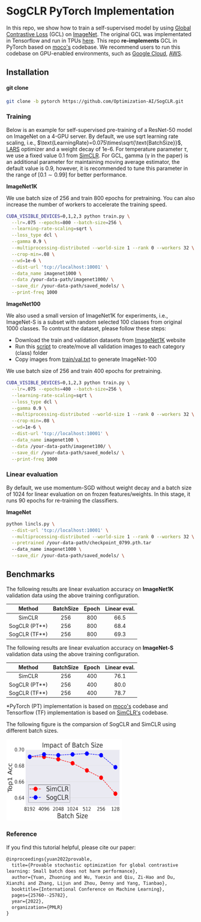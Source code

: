 # SogCLR PyTorch Implementation

In this repo, we show how to train a self-supervised model by using [Global Contrastive Loss](https://arxiv.org/abs/2202.12387) (GCL) on [ImageNet](https://image-net.org/). The original GCL was implementated in Tensorflow and run in TPUs [here](https://github.com/Optimization-AI/SogCLR/tree/Tensorflow). This repo **re-implements** GCL in PyTorch based on [moco's](https://github.com/facebookresearch/moco) codebase. We recommend users to run this codebase on GPU-enabled environments, such as [Google Cloud](https://cloud.google.com/), [AWS](https://aws.amazon.com/).


## Installation

#### git clone
```bash
git clone -b pytorch https://github.com/Optimization-AI/SogCLR.git
```

### Training  
Below is an example for self-supervised pre-training of a ResNet-50 model on ImageNet on a 4-GPU server. By default, we use sqrt learning rate scaling, i.e., $\text{LearningRate}=0.075\times\sqrt{\text{BatchSize}}$, [LARS](https://arxiv.org/abs/1708.03888) optimizer and a weight decay of 1e-6. For temperature parameter $\tau$, we use a fixed value $0.1$ from [SimCLR](https://arxiv.org/pdf/2002.05709.pdf). For GCL, gamma (γ in the paper) is an additional parameter for maintaining moving average estimator, the default value is $0.9$, however, it is recommended to tune this parameter in the range of $[0.1\sim 0.99]$ for better performance. 


**ImageNet1K**

We use batch size of 256 and train 800 epochs for pretraining. You can also increase the number of workers to accelerate the training speed. 

```bash
CUDA_VISIBLE_DEVICES=0,1,2,3 python train.py \
  --lr=.075 --epochs=800 --batch-size=256 \
  --learning-rate-scaling=sqrt \
  --loss_type dcl \
  --gamma 0.9 \
  --multiprocessing-distributed --world-size 1 --rank 0 --workers 32 \
  --crop-min=.08 \
  --wd=1e-6 \
  --dist-url 'tcp://localhost:10001' \
  --data_name imagenet1000 \
  --data /your-data-path/imagenet1000/ \
  --save_dir /your-data-path/saved_models/ \
  --print-freq 1000
```


**ImageNet100**

We also used a small version of ImageNet1K for experiments, i.e., ImageNet-S is a subset with random selected 100 classes from original 1000 classes. To contrust the dataset, please follow these steps:
* Download the train and validation datasets from [ImageNet1K](https://image-net.org/challenges/LSVRC/2012/) website
* Run this [script](https://raw.githubusercontent.com/soumith/imagenetloader.torch/master/valprep.sh) to create/move all validation images to each category (class) folder
* Copy images from [train/val.txt](https://github.com/Optimization-AI/SogCLR/blob/main/dataset/ImageNet-S/train.txt) to generate ImageNet-100

We use batch size of 256 and train 400 epochs for pretraining.

```bash
CUDA_VISIBLE_DEVICES=0,1,2,3 python train.py \
  --lr=.075 --epochs=400 --batch-size=256 \
  --learning-rate-scaling=sqrt \
  --loss_type dcl \
  --gamma 0.9 \
  --multiprocessing-distributed --world-size 1 --rank 0 --workers 32 \
  --crop-min=.08 \
  --wd=1e-6 \
  --dist-url 'tcp://localhost:10001' \
  --data_name imagenet100 \
  --data /your-data-path/imagenet100/ \
  --save_dir /your-data-path/saved_models/ \
  --print-freq 1000
```

### Linear evaluation
By default, we use momentum-SGD without weight decay and a batch size of 1024 for linear evaluation on on frozen features/weights. In this stage, it runs 90 epochs for re-training the classifiers.

**ImageNet**

```bash
python lincls.py \
  --dist-url 'tcp://localhost:10001' \
  --multiprocessing-distributed --world-size 1 --rank 0 --workers 32 \
  --pretrained /your-data-path/checkpoint_0799.pth.tar
  --data_name imagenet1000 \
  --save_dir /your-data-path/saved_models/ \
```

## Benchmarks

The following results are linear evaluation accuracy on **ImageNet1K** validation data using the above training configuration.

| Method | BatchSize |Epoch | Linear eval. |
|:----------:|:--------:|:--------:|:--------:|
| SimCLR | 256   |   800 | 66.5 |
| SogCLR (PT**) | 256   |   800 | 68.4 |
| SogCLR (TF**) | 256   |   800 | 69.3 |


The following results are linear evaluation accuracy on **ImageNet-S** validation data using the above training configuration.

| Method | BatchSize |Epoch | Linear eval. |
|:----------:|:--------:|:--------:|:--------:|
| SimCLR | 256   |   400 | 76.1 |
| SogCLR (PT**) | 256   |   400 | 80.0 |
| SogCLR (TF**) | 256   |   400 | 78.7 |

*PyTorch (PT) implementation is based on [moco's](https://github.com/facebookresearch/moco) codebase and Tensorflow (TF) implementation is based on [SimCLR's](https://github.com/google-research/simclr/tree/master/tf2) codebase.

The following figure is the comparsion of SogCLR and SimCLR using different batch sizes. 

<img src="https://raw.githubusercontent.com/Optimization-AI/SogCLR/Tensorflow/imgs/sogclr_batch_size.png" width="308" height="216">


### Reference
If you find this tutorial helpful, please cite our paper:
```
@inproceedings{yuan2022provable,
  title={Provable stochastic optimization for global contrastive learning: Small batch does not harm performance},
  author={Yuan, Zhuoning and Wu, Yuexin and Qiu, Zi-Hao and Du, Xianzhi and Zhang, Lijun and Zhou, Denny and Yang, Tianbao},
  booktitle={International Conference on Machine Learning},
  pages={25760--25782},
  year={2022},
  organization={PMLR}
}
```

